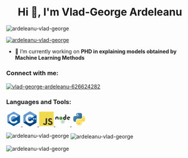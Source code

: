 <h1 align="center">Hi 👋, I'm Vlad-George Ardeleanu</h1>
<p align="left"> <img src="https://komarev.com/ghpvc/?username=ardeleanu-vlad-george&label=Profile%20views&color=0e75b6&style=flat" alt="ardeleanu-vlad-george" /> </p>

<p align="left"> <a href="https://github.com/ryo-ma/github-profile-trophy"><img src="https://github-profile-trophy.vercel.app/?username=ardeleanu-vlad-george" alt="ardeleanu-vlad-george" /></a> </p>

- 🔭 I’m currently working on **PHD in explaining models obtained by Machine Learning Methods**

<h3 align="left">Connect with me:</h3>
<p align="left">
<a href="https://linkedin.com/in/vlad-george-ardeleanu-626624282" target="blank"><img align="center" src="https://raw.githubusercontent.com/rahuldkjain/github-profile-readme-generator/master/src/images/icons/Social/linked-in-alt.svg" alt="vlad-george-ardeleanu-626624282" height="30" width="40" /></a>
</p>

<h3 align="left">Languages and Tools:</h3>
<p align="left"> <a href="https://www.cprogramming.com/" target="_blank" rel="noreferrer"> <img src="https://raw.githubusercontent.com/devicons/devicon/master/icons/c/c-original.svg" alt="c" width="40" height="40"/> </a> <a href="https://www.w3schools.com/cpp/" target="_blank" rel="noreferrer"> <img src="https://raw.githubusercontent.com/devicons/devicon/master/icons/cplusplus/cplusplus-original.svg" alt="cplusplus" width="40" height="40"/> </a> <a href="https://developer.mozilla.org/en-US/docs/Web/JavaScript" target="_blank" rel="noreferrer"> <img src="https://raw.githubusercontent.com/devicons/devicon/master/icons/javascript/javascript-original.svg" alt="javascript" width="40" height="40"/> </a> <a href="https://nodejs.org" target="_blank" rel="noreferrer"> <img src="https://raw.githubusercontent.com/devicons/devicon/master/icons/nodejs/nodejs-original-wordmark.svg" alt="nodejs" width="40" height="40"/> </a> <a href="https://www.python.org" target="_blank" rel="noreferrer"> <img src="https://raw.githubusercontent.com/devicons/devicon/master/icons/python/python-original.svg" alt="python" width="40" height="40"/> </a> </p>

<p><img align="left" src="https://github-readme-stats.vercel.app/api/top-langs?username=ardeleanu-vlad-george&show_icons=true&locale=en&layout=compact" alt="ardeleanu-vlad-george" /></p>

<p>&nbsp;<img align="center" src="https://github-readme-stats.vercel.app/api?username=ardeleanu-vlad-george&show_icons=true&locale=en" alt="ardeleanu-vlad-george" /></p>

<p><img align="center" src="https://github-readme-streak-stats.herokuapp.com/?user=ardeleanu-vlad-george&" alt="ardeleanu-vlad-george" /></p>
